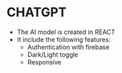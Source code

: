 # CHATGPT
- The AI model is created in REACT
- It include the following features: 
	- Authentication with firebase
	- Dark/Light toggle
	- Responsive
